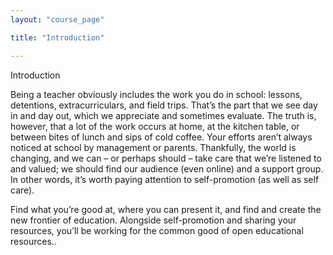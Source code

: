 ```yaml
---
layout: "course_page"

title: "Introduction"

---
```


<div class="text-center screen-title">
Introduction
</div>

<div class="screen-content">
  <p>
Being a teacher obviously includes the work you do in school: lessons, detentions, extracurriculars, and field trips. That’s the part that we see day in and day out, which we appreciate and sometimes evaluate. The truth is, however, that a lot of the work occurs at home, at the kitchen table, or between bites of lunch and sips of cold coffee. Your efforts aren’t always noticed at school by management or parents. Thankfully, the world is changing, and we can – or perhaps should – take care that we’re listened to and valued; we should find our audience (even online) and a support group. In other words, it’s worth paying attention to self-promotion (as well as self care).</p>
  <p>Find what you’re good at, where you can present it, and find and create the new frontier of education. Alongside self-promotion and sharing your resources, you’ll be working for the common good of open educational resources..</p>
</div>
